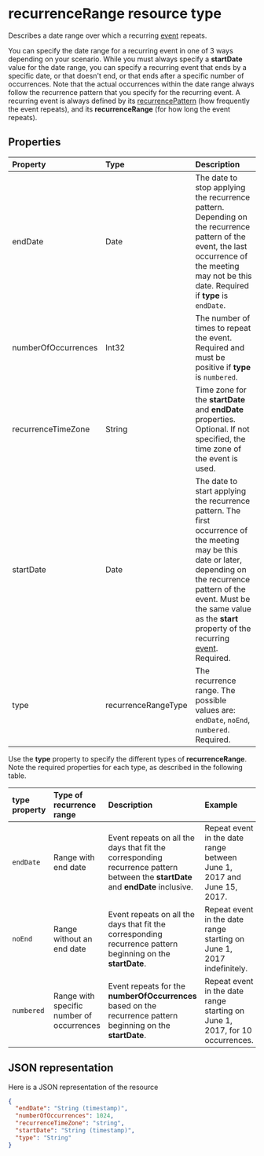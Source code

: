 # recurrenceRange resource type

Describes a date range over which a recurring [event](event.md) repeats. 

You can specify the date range for a recurring event in one of 3 ways depending on your scenario. While you must always specify a **startDate** value for the date range, you can specify a recurring event that ends by a specific date, or that doesn't end, or that ends after a specific number of occurrences. Note that the actual occurrences within the date range always follow the recurrence pattern that you specify for the recurring event. A recurring event is always defined by its [recurrencePattern](recurrencepattern.md) (how frequently the event repeats), and its **recurrenceRange** (for how long the event repeats).

## Properties

| Property	   | Type	|Description|
|:---------------|:--------|:----------|
|endDate|Date|The date to stop applying the recurrence pattern. Depending on the recurrence pattern of the event, the last occurrence of the meeting may not be this date. Required if **type** is `endDate`.|
|numberOfOccurrences|Int32|The number of times to repeat the event. Required and must be positive if **type** is `numbered`.|
|recurrenceTimeZone|String |Time zone for the **startDate** and **endDate** properties. Optional. If not specified, the time zone of the event is used.|
|startDate|Date|The date to start applying the recurrence pattern. The first occurrence of the meeting may be this date or later, depending on the recurrence pattern of the event. Must be the same value as the **start** property of the recurring [event](event.md). Required.|
|type|recurrenceRangeType|The recurrence range. The possible values are: `endDate`, `noEnd`, `numbered`. Required.|

Use the **type** property to specify the different types of **recurrenceRange**. Note the required properties for each type, as described in the following table.

| type property  | Type of recurrence range | Description | Example | Required properties |
|:-------|:---------------|:--------|:--------|:--------|
|`endDate` |Range with end date | Event repeats on all the days that fit the corresponding recurrence pattern between the **startDate** and **endDate** inclusive. | Repeat event in the date range between June 1, 2017 and June 15, 2017. | **type**, **startDate**, **endDate** | 
|`noEnd`  |Range without an end date | Event repeats on all the days that fit the corresponding recurrence pattern beginning on the **startDate**. | Repeat event in the date range starting on June 1, 2017 indefinitely. | **type**, **startDate** |
|`numbered`|Range with specific number of occurrences | Event repeats for the **numberOfOccurrences** based on the recurrence pattern beginning on the **startDate**. | Repeat event in the date range starting on June 1, 2017, for 10 occurrences.  | **type**, **startDate**, **numberOfOccurrences** |


## JSON representation

Here is a JSON representation of the resource

<!-- {
  "blockType": "resource",
  "optionalProperties": [

  ],
  "@odata.type": "microsoft.graph.recurrenceRange"
}-->

```json
{
  "endDate": "String (timestamp)",
  "numberOfOccurrences": 1024,
  "recurrenceTimeZone": "string",
  "startDate": "String (timestamp)",
  "type": "String"
}

```

<!-- uuid: 8fcb5dbc-d5aa-4681-8e31-b001d5168d79
2015-10-25 14:57:30 UTC -->
<!-- {
  "type": "#page.annotation",
  "description": "recurrenceRange resource",
  "keywords": "",
  "section": "documentation",
  "suppressions": [
      "Warning: /api-reference/v1.0/resources/recurrencerange.md:
      Failed to parse any rows out of table with headers: | type property  | Type of recurrence range | Description | Example | Required properties |"
  ],
  "tocPath": ""
}-->
